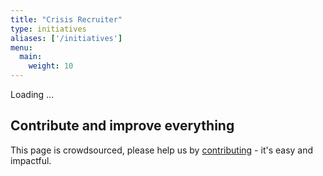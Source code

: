 ```yaml
---
title: "Crisis Recruiter"
type: initiatives
aliases: ['/initiatives']
menu:
  main:
    weight: 10
---
```


<div class="" id="recruiter-screen">Loading ...</div>

## Contribute and improve everything
This page is crowdsourced, please help us by [contributing](contribute) - it's easy and impactful.